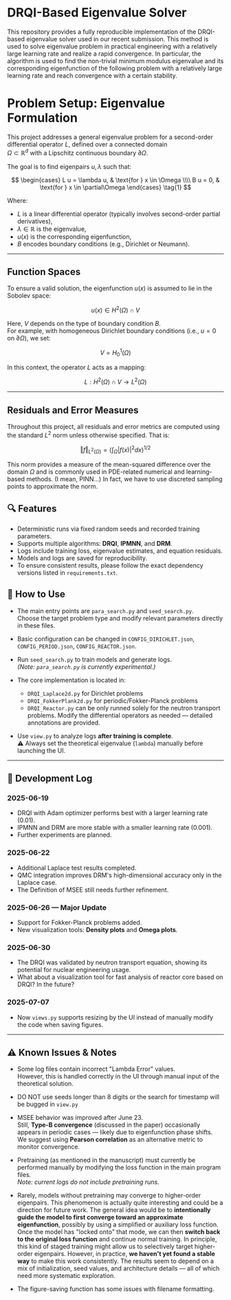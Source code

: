 # DRQI-Based Eigenvalue Solver

This repository provides a fully reproducible implementation of the DRQI-based eigenvalue solver used in our recent submission. This method is used to solve eigenvalue problem in practical engineering with a relatively large learning rate and realize a rapid convergence. In particular, the algorithm is used to find the non-trivial minimum modulus eigenvalue and its corresponding eigenfunction of the following problem with a relatively large learning rate and reach convergence with a certain stability.

# Problem Setup: Eigenvalue Formulation

This project addresses a general eigenvalue problem for a second-order differential operator $L$, defined over a connected domain  
$\Omega\subset\mathbb{R}^d$ with a Lipschitz continuous boundary $\partial\Omega$.

The goal is to find eigenpairs $u, \lambda$ such that:

$$
\begin{cases}
L u = \lambda u, & \text{for } x \in \Omega \\\\
B u = 0, & \text{for } x \in \partial\Omega
\end{cases}
\tag{1}
$$

Where:
- $L$ is a linear differential operator (typically involves second-order partial derivatives),
- $\lambda\in\mathbb{R}$ is the eigenvalue,
- $u(x)$ is the corresponding eigenfunction,
- $B$ encodes boundary conditions (e.g., Dirichlet or Neumann).

---

## Function Spaces

To ensure a valid solution, the eigenfunction $u(x)$ is assumed to lie in the Sobolev space:

$$
u(x) \in H^2(\Omega) \cap V
$$

Here, $V$ depends on the type of boundary condition $B$.  
For example, with homogeneous Dirichlet boundary conditions (i.e., $u = 0$ on $\partial\Omega$), we set:

$$
V = H_0^1(\Omega)
$$

In this context, the operator $L$ acts as a mapping:

$$
L : H^2(\Omega) \cap V \rightarrow L^2(\Omega)
$$

---

## Residuals and Error Measures

Throughout this project, all residuals and error metrics are computed using the standard $L^2$ norm unless otherwise specified. That is:

$$
\Vert f\Vert_{L^2(\Omega)} = \left( \int_\Omega |f(x)|^2 dx \right)^{1/2}
$$

This norm provides a measure of the mean-squared difference over the domain $\Omega$ and is commonly used in PDE-related numerical and learning-based methods. (I mean, PINN...)
In fact, we have to use discreted sampling points to approximate the norm.


## 🔍 Features
- Deterministic runs via fixed random seeds and recorded training parameters.
- Supports multiple algorithms: **DRQI**, **IPMNN**, and **DRM**.
- Logs include training loss, eigenvalue estimates, and equation residuals.
- Models and logs are saved for reproducibility.
- To ensure consistent results, please follow the exact dependency versions listed in `requirements.txt`.

## 🚀 How to Use

- The main entry points are `para_search.py` and `seed_search.py`.  
  Choose the target problem type and modify relevant parameters directly in these files.

- Basic configuration can be changed in `CONFIG_DIRICHLET.json`, `CONFIG_PERIOD.json`, `CONFIG_REACTOR.json`.

- Run `seed_search.py` to train models and generate logs.  
  *(Note: `para_search.py` is currently experimental.)*

- The core implementation is located in:
  - `DRQI_Laplace2d.py` for Dirichlet problems  
  - `DRQI_FokkerPlank2d.py` for periodic/Fokker-Planck problems
  - `DRQI_Reactor.py` can be only runned solely for the neutron transport problems.
  Modify the differential operators as needed — detailed annotations are provided.

- Use `view.py` to analyze logs **after training is complete**.  
  ⚠️ Always set the theoretical eigenvalue (`lambda`) manually before launching the UI.

---

## 📅 Development Log

### 2025-06-19
- DRQI with Adam optimizer performs best with a larger learning rate (0.01).
- IPMNN and DRM are more stable with a smaller learning rate (0.001).
- Further experiments are planned.

### 2025-06-22
- Additional Laplace test results completed.
- QMC integration improves DRM's high-dimensional accuracy only in the Laplace case.
- The Definition of MSEE still needs further refinement.

### 2025-06-26 — Major Update
- Support for Fokker-Planck problems added.
- New visualization tools: **Density plots** and **Omega plots**.

### 2025-06-30
- The DRQI was validated by neutron transport equation, showing its potential for nuclear engineering usage.
- What about a visualization tool for fast analysis of reactor core based on DRQI? In the future?

### 2025-07-07
- Now `views.py` supports resizing by the UI instead of manually modify the code when saving figures.
---

## ⚠️ Known Issues & Notes

- Some log files contain incorrect "Lambda Error" values.  
  However, this is handled correctly in the UI through manual input of the theoretical solution.

- DO NOT use seeds longer than 8 digits or the search for timestamp will be bugged in `view.py`

- MSEE behavior was improved after June 23.  
  Still, **Type-B convergence** (discussed in the paper) occasionally appears in periodic cases — likely due to eigenfunction phase shifts.  
  We suggest using **Pearson correlation** as an alternative metric to monitor convergence.

- Pretraining (as mentioned in the manuscript) must currently be performed manually by modifying the loss function in the main program files.  
  *Note: current logs do not include pretraining runs.*

- Rarely, models without pretraining may converge to higher-order eigenpairs. This phenomenon is actually quite interesting and could be a direction for future work. The general idea would be to **intentionally guide the model to first converge toward an approximate eigenfunction**, possibly by using a simplified or auxiliary loss function. Once the model has "locked onto" that mode, we can then **switch back to the original loss function** and continue normal training.  In principle, this kind of staged training might allow us to selectively target higher-order eigenpairs. However, in practice, **we haven't yet found a stable way** to make this work consistently. The results seem to depend on a mix of initialization, seed values, and architecture details — all of which need more systematic exploration.

- The figure-saving function has some issues with filename formatting.
